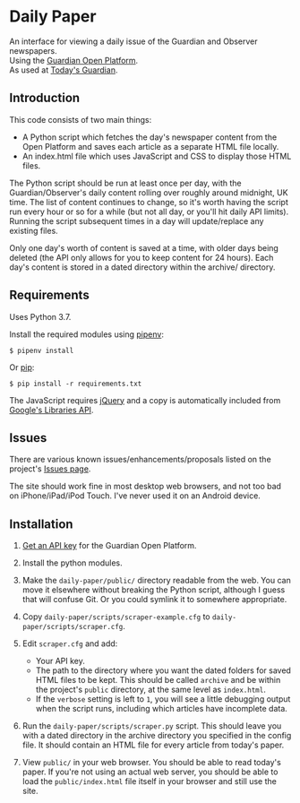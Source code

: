 # Daily Paper

An interface for viewing a daily issue of the Guardian and Observer newspapers.  
Using the [Guardian Open Platform](http://www.guardian.co.uk/open-platform).  
As used at [Today's Guardian](http://guardian.gyford.com/).


## Introduction

This code consists of two main things:

* A Python script which fetches the day's newspaper content from the Open Platform
  and saves each article as a separate HTML file locally.
* An index.html file which uses JavaScript and CSS to display those HTML files.

The Python script should be run at least once per day, with the Guardian/Observer's
daily content rolling over roughly around midnight, UK time. The list of content
continues to change, so it's worth having the script run every hour or so for a
while (but not all day, or you'll hit daily API limits). Running the script 
subsequent times in a day will update/replace any existing files.

Only one day's worth of content is saved at a time, with older days being deleted 
(the API only allows for you to keep content for 24 hours). Each day's content is
stored in a dated directory within the archive/ directory.


## Requirements

Uses Python 3.7.

Install the required modules using [pipenv](https://pipenv.readthedocs.io):

    $ pipenv install

Or [pip](https://pip.pypa.io/en/stable/):

	$ pip install -r requirements.txt

The JavaScript requires [jQuery](http://jquery.com/) and a copy is
automatically included from [Google's
Libraries API](http://code.google.com/apis/libraries/).


## Issues

There are various known issues/enhancements/proposals listed on the project's
[Issues page](https://github.com/philgyford/daily-paper/issues).

The site should work fine in most desktop web browsers, and not too bad on 
iPhone/iPad/iPod Touch. I've never used it on an Android device.


## Installation

1. [Get an API key](https://open-platform.theguardian.com/access/) for the Guardian Open
   Platform.

2. Install the python modules.

3. Make the `daily-paper/public/` directory readable from the web. You can move
   it elsewhere without breaking the Python script, although I guess that will
   confuse Git. Or you could symlink it to somewhere appropriate.

4. Copy `daily-paper/scripts/scraper-example.cfg` to `daily-paper/scripts/scraper.cfg`.

5. Edit `scraper.cfg` and add: 

	* Your API key.
	* The path to the directory where you want the dated folders for saved HTML
	  files to be kept. This should be called `archive` and be within the
	  project's `public` directory, at the same level as `index.html`.
	* If the `verbose` setting is left to `1`, you will see a little debugging
      output when the script runs, including which articles have incomplete
	  data.

6. Run the `daily-paper/scripts/scraper.py` script. This should leave you with
   a dated directory in the archive directory you specified in the config file.
   It should contain an HTML file for every article from today's paper.

7. View `public/` in your web browser. You should be able to read today's paper.
   If you're not using an actual web server, you should be able to load the
   `public/index.html` file itself in your browser and still use the site.

